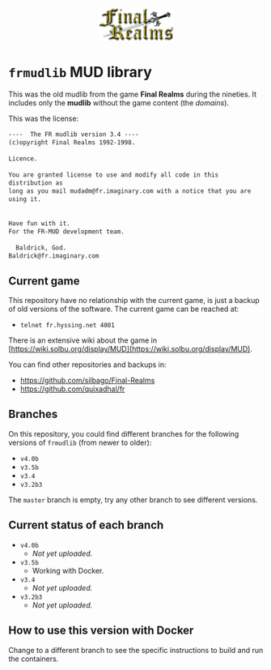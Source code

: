 <p align="center">
  <img width="150px" alt="Final Realms logo" src="/logo.gif">
</p>

# `frmudlib` MUD library

This was the old mudlib from the game **Final Realms** during the nineties. It includes only the **mudlib** without the game content (the _domains_).

This was the license:

```
----  The FR mudlib version 3.4 ----
(c)opyright Final Realms 1992-1998.

Licence.

You are granted license to use and modify all code in this distribution as
long as you mail mudadm@fr.imaginary.com with a notice that you are using it.


Have fun with it.
For the FR-MUD development team.

  Baldrick, God.
Baldrick@fr.imaginary.com
```

## Current game

This repository have no relationship with the current game, is just a backup of old versions of the software. The current game can be reached at:

- `telnet fr.hyssing.net 4001`

There is an extensive wiki about the game in [https://wiki.solbu.org/display/MUD](https://wiki.solbu.org/display/MUD).

You can find other repositories and backups in:

- https://github.com/silbago/Final-Realms
- https://github.com/quixadhal/fr

## Branches

On this repository, you could find different branches for the following versions of `frmudlib` (from newer to older):

- `v4.0b`
- `v3.5b`
- `v3.4`
- `v3.2b3`

The `master` branch is empty, try any other branch to see different versions.

## Current status of each branch

- `v4.0b`
  - _Not yet uploaded._
- `v3.5b`
  - Working with Docker.
- `v3.4`
  - _Not yet uploaded._
- `v3.2b3`
  - _Not yet uploaded._

## How to use this version with Docker

Change to a different branch to see the specific instructions to build and run the containers.
